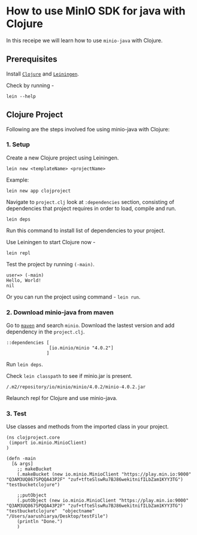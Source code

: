 # How to use MinIO SDK for java with Clojure
In this receipe we will learn how to use `minio-java` with Clojure.

## Prerequisites
Install [`Clojure`](https://clojure.org/community/downloads) and [`Leiningen`](https://leiningen.org/).

Check by running -
```
lein --help
```

## Clojure Project
Following are the steps involved foe using minio-java with Clojure:

### 1. Setup
Create a new Clojure project using Leiningen.
```
lein new <templateName> <projectName>
```

Example:
```
lein new app clojproject
```

Navigate to `project.clj` look at `:dependencies` section, consisting of dependencies that project requires in order to load, compile and run.
```
lein deps
```
Run this command to install list of dependencies to your project.

Use Leiningen to start Clojure now -
```
lein repl
```

Test the project by running `(-main)`.
```
user=> (-main)
Hello, World!
nil
```

Or you can run the project using command - `lein run`.

### 2. Download minio-java from maven
Go to [`maven`](http://search.maven.org/) and search `minio`.
Download the lastest version and add dependency in the `project.clj`.

```
::dependencies [
                [io.minio/minio "4.0.2"]
               ]
```
Run `lein deps`.

Check `lein classpath` to see if minio.jar is present.
```
/.m2/repository/io/minio/minio/4.0.2/minio-4.0.2.jar
```

Relaunch repl for Clojure and use minio-java.

### 3. Test
Use classes and methods from the imported class in your project.

```
(ns clojproject.core
 (import io.minio.MinioClient)
)

(defn -main
  [& args]
    ;; makeBucket
    (.makeBucket (new io.minio.MinioClient "https://play.min.io:9000" "Q3AM3UQ867SPQQA43P2F" "zuf+tfteSlswRu7BJ86wekitnifILbZam1KYY3TG") "testbucketclojure")

    ;;putObject
    (.putObject (new io.minio.MinioClient "https://play.min.io:9000" "Q3AM3UQ867SPQQA43P2F" "zuf+tfteSlswRu7BJ86wekitnifILbZam1KYY3TG") "testbucketclojure"  "objectname" "/Users/aarushiarya/Desktop/testFile")
    (println "Done.")
    )

```
